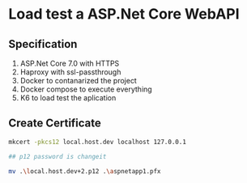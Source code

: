 # Load test a ASP.Net Core WebAPI

## Specification

1. ASP.Net  Core 7.0 with HTTPS
2. Haproxy with ssl-passthrough
3. Docker to contanarized the project
4. Docker compose to execute everything
5. K6 to load test the aplication

## Create Certificate

```sh
mkcert -pkcs12 local.host.dev localhost 127.0.0.1

## p12 password is changeit

mv .\local.host.dev+2.p12 .\aspnetapp1.pfx
```
